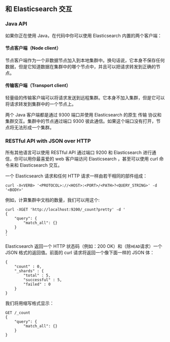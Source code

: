 ## 和 Elasticsearch 交互

### Java API

如果你正在使用 Java，在代码中你可以使用 Elasticsearch 内置的两个客户端：

#### 节点客户端（Node client）

节点客户端作为一个非数据节点加入到本地集群中。换句话说，它本身不保存任何数据，但是它知道数据在集群中的哪个节点中，并且可以把请求转发到正确的节点。

#### 传输客户端（Transport client）

轻量级的传输客户端可以将请求发送到远程集群。它本身不加入集群，但是它可以将请求转发到集群中的一个节点上。

两个 Java 客户端都是通过 9300 端口并使用 Elasticsearch 的原生 传输 协议和集群交互。集群中的节点通过端口 9300 彼此通信。如果这个端口没有打开，节点将无法形成一个集群。

### RESTful API with JSON over HTTP

所有其他语言可以使用 RESTful API 通过端口 9200 和 Elasticsearch 进行通信，你可以用你最喜爱的 web 客户端访问 Elasticsearch ，甚至可以使用 curl 命令来和 Elasticsearch 交互。

一个 Elasticsearch 请求和任何 HTTP 请求一样由若干相同的部件组成：

```
curl -X<VERB> '<PROTOCOL>://<HOST>:<PORT>/<PATH>?<QUERY_STRING>' -d '<BODY>'
```

例如，计算集群中文档的数量，我们可以用这个:

```
curl -XGET 'http://localhost:9200/_count?pretty' -d '
{
    "query": {
        "match_all": {}
    }
}
'
```

Elasticsearch 返回一个 HTTP 状态码（例如：200 OK）和（除`HEAD`请求）一个 JSON 格式的返回值。前面的 curl 请求将返回一个像下面一样的 JSON 体：

```
{
    "count" : 0,
    "_shards" : {
        "total" : 5,
        "successful" : 5,
        "failed" : 0
    }
}
```

我们将用缩写格式显示：

```
GET /_count
{
    "query": {
        "match_all": {}
    }
}
```



